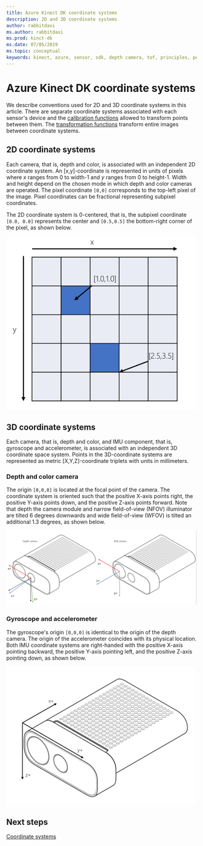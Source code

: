 ```yaml
---
title: Azure Kinect DK coordinate systems
description: 2D and 3D coordinate systems
author: rabbitdaxi
ms.author: rabbitdaxi
ms.prod: kinct-dk
ms.date: 07/05/2019
ms.topic: conceptual
keywords: kinect, azure, sensor, sdk, depth camera, tof, principles, performance, invalidation
---
```


# Azure Kinect DK coordinate systems

We describe conventions used for 2D and 3D coordinate systems in this article.  There are separate coordinate systems associated with each sensor's device and the [calibration functions](use-azure-kinect-calibration-functions.md) allowed to transform points between them. The [transformation functions](use-image-transformation.md) transform entire images between coordinate systems.  

## 2D coordinate systems

 Each camera, that is, depth and color, is associated with an independent 2D coordinate system. An [x,y]-coordinate is represented in units of pixels where *x* ranges from 0 to width-1 and *y* ranges from 0 to height-1. Width and height depend on the chosen mode in which depth and color cameras are operated. The pixel coordinate ```[0,0]``` corresponds to the top-left pixel of the image. Pixel coordinates can be fractional representing subpixel coordinates.

The 2D coordinate system is 0-centered, that is, the subpixel coordinate ```[0.0, 0.0]``` represents the center and ```[0.5,0.5]``` the bottom-right corner of the pixel, as shown below.

![2D coordinate system](./media/concepts/concepts-coordinate-systems/coordinate-systems-sdk-2d-system.png)

## 3D coordinate systems

Each camera, that is, depth and color, and IMU component, that is, gyroscope and accelerometer, is associated with an independent 3D coordinate space system. Points in the 3D-coordinate systems are represented as metric [X,Y,Z]-coordinate triplets with units in millimeters.

### Depth and color camera

The origin ```[0,0,0]``` is located at the focal point of the camera. The coordinate system is oriented such that the positive X-axis points right, the positive Y-axis points down, and the positive Z-axis points forward. Note that depth the camera module and narrow field-of-view (NFOV) illuminator are tilted 6 degrees downwards and wide field-of-view (WFOV) is tilted an additional 1.3 degrees, as shown below. 

![3D coordinate conventions](./media/concepts/concepts-coordinate-systems/coordinate-systems-camera-features.png)

### Gyroscope and accelerometer

The gyroscope's origin ```[0,0,0]``` is identical to the origin of the depth camera. The origin of the accelerometer coincides with its physical location. Both IMU coordinate systems are right-handed with the positive X-axis pointing backward, the positive Y-axis pointing left, and the positive Z-axis pointing down, as shown below.

![IMU coordinate system](./media/concepts/concepts-coordinate-systems/coordinate-systems-gyroscope.png)

## Next steps

[Coordinate systems](azure-kinect-dk-coordinate-systems.md)